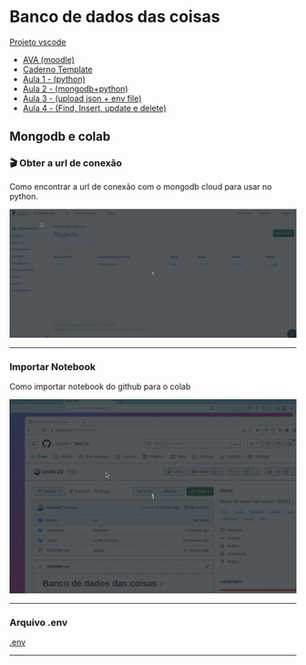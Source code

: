 # Banco de dados das coisas

[Projeto vscode](https://github.com/fscheidt/banco)

- [AVA (moodle)](https://ava.ifpr.edu.br/course/view.php?id=10150)
- [Caderno Template](/notebooks/Template.ipynb)
- [Aula 1 - (python)](/notebooks/Aula1_python.ipynb)
- [Aula 2 - (mongodb+python)](/notebooks/Aula2_mongodb_cloud.ipynb)
- [Aula 3 - (upload json + env file)](/notebooks/Aula3_import_json_to_mongodb.ipynb)
- [Aula 4 - (Find, Insert, update e delete)](/notebooks/Aula4_CRUD.ipynb)


## Mongodb e colab

### 🎬 Obter a url de conexão

Como encontrar a url de conexão com o mongodb cloud para usar no python.

![url](/videos/url-conexao-mongodb.gif)

---

### Importar Notebook
Como importar notebook do github para o colab

![url](/videos/copiar-notebook-github.gif)

---

### Arquivo .env

[.env](/notebooks/env_file)

---